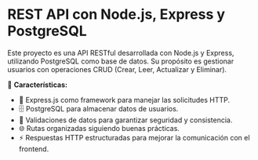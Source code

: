 <h1>REST API con Node.js, Express y PostgreSQL</h1>

<p>Este proyecto es una API RESTful desarrollada con Node.js y Express, utilizando PostgreSQL como base de datos. Su propósito es gestionar usuarios con operaciones CRUD (Crear, Leer, Actualizar y Eliminar).</p>

<div>🚀 <strong>Características:</strong> </div>
<ul>
    <li>📌 Express.js como framework para manejar las solicitudes HTTP.</li>
    <li>🗄️ PostgreSQL para almacenar datos de usuarios.</li>
    <li>🔐 Validaciones de datos para garantizar seguridad y consistencia.</li>
    <li>🌐 Rutas organizadas siguiendo buenas prácticas.</li>
    <li>⚡ Respuestas HTTP estructuradas para mejorar la comunicación con el frontend.</li>
</ul>
